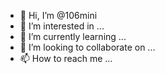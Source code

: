- 👋 Hi, I’m @106mini
- 👀 I’m interested in ...
- 🌱 I’m currently learning ...
- 💞️ I’m looking to collaborate on ...
- 📫 How to reach me ...

<!---
106mini/106mini is a ✨ special ✨ repository because its `README.md` (this file) appears on your GitHub profile.
You can click the Preview link to take a look at your changes.
--->
